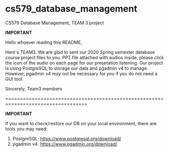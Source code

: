 # cs579_database_management
CS579 Database Management, TEAM 3 project

**IMPORTANT**

Hello whoever reading this README,

Here's TEAM3. We are glad to sent our 2020 Spring semester database course project files to you.
PPT file attached with audios inside, please click the icon of the audio on each page for our presetation listening.
Our project is using PostgreSQL to storage our data and pgadmin v4 to manage. 
However, pgadmin v4 may not be necessary for you if you do not need a GUI tool.

Sincerely,
Team3 members

==================================================================================

**IMPORTANT**

If you want to check/restore our DB on your local environment, there are tools you may need:
1. PostgreSQL: https://www.postgresql.org/download/
2. pgadmin v4: https://www.pgadmin.org/download/
